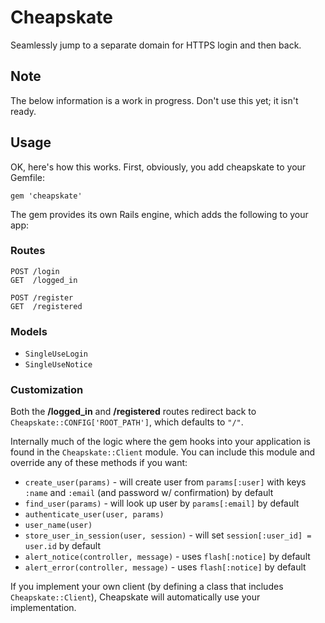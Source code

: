 # Cheapskate

Seamlessly jump to a separate domain for HTTPS login and then back.

## Note

The below information is a work in progress. Don't use this yet; it isn't ready.

## Usage

OK, here's how this works. First, obviously, you add cheapskate to your Gemfile:

    gem 'cheapskate'

The gem provides its own Rails engine, which adds the following to your app:

### Routes

    POST /login
    GET  /logged_in

    POST /register
    GET  /registered

### Models

- `SingleUseLogin`
- `SingleUseNotice`

### Customization

Both the **/logged_in** and **/registered** routes redirect back to `Cheapskate::CONFIG['ROOT_PATH']`,
which defaults to `"/"`.

Internally much of the logic where the gem hooks into your application is found in the
`Cheapskate::Client` module. You can include this module and override any of these methods if you
want:

- `create_user(params)` - will create user from `params[:user]` with keys `:name` and `:email` (and
  password w/ confirmation) by default
- `find_user(params)` - will look up user by `params[:email]` by default
- `authenticate_user(user, params)`
- `user_name(user)`
- `store_user_in_session(user, session)` - will set `session[:user_id] = user.id` by default
- `alert_notice(controller, message)` - uses `flash[:notice]` by default
- `alert_error(controller, message)` - uses `flash[:notice]` by default

If you implement your own client (by defining a class that includes `Cheapskate::Client`),
Cheapskate will automatically use your implementation.
